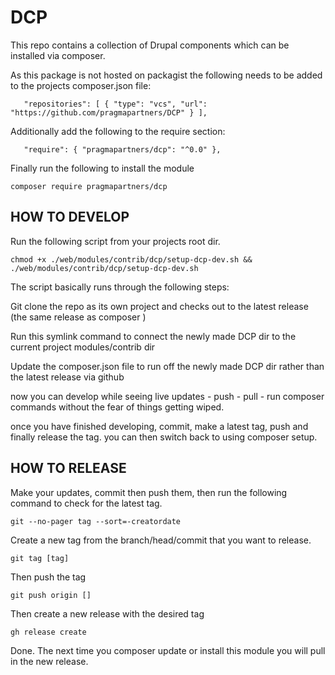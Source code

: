 # DCP

This repo contains a collection of Drupal components which can be installed via composer.

As this package is not hosted on packagist the following needs to be added to the projects composer.json file:

`    "repositories": [
        {
            "type": "vcs",
            "url": "https://github.com/pragmapartners/DCP"
        }
    ],
`

Additionally add the following to the require section:

`    "require": {
        "pragmapartners/dcp": "^0.0"
    },
`

Finally run the following to install the module

`composer require pragmapartners/dcp`


## HOW TO DEVELOP

Run the following script from your projects root dir.

`chmod +x ./web/modules/contrib/dcp/setup-dcp-dev.sh && ./web/modules/contrib/dcp/setup-dcp-dev.sh`

The script basically runs through the following steps:

Git clone the repo as its own project and checks out to the latest release (the same release as composer ) 

Run this symlink command to connect the newly made DCP dir to the current project modules/contrib dir 

Update the composer.json file to run off the newly made DCP dir rather than the latest release via github

now you can develop while seeing live updates - push - pull - run composer commands without the fear of things getting wiped.

once you have finished developing, commit, make a latest tag, push and finally release the tag.
you can then switch back to using composer setup.


## HOW TO RELEASE

Make your updates, commit then push them, then run the following command to check for the latest tag.

`git --no-pager tag --sort=-creatordate`

Create a new tag from the branch/head/commit that you want to release.

`git tag [tag]`

Then push the tag

`git push origin []`

Then create a new release with the desired tag

`gh release create`

Done. The next time you composer update or install this module you will pull in the new release.
